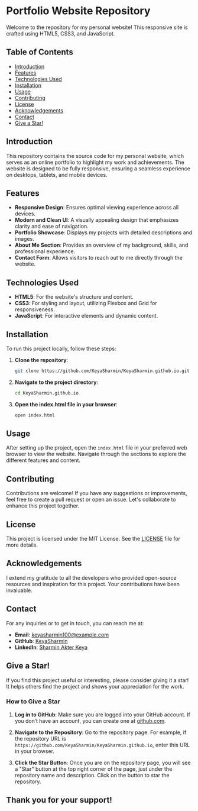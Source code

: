 # Portfolio Website Repository

Welcome to the repository for my personal website! This responsive site is crafted using HTML5, CSS3, and JavaScript.

## Table of Contents
- [Introduction](#introduction)
- [Features](#features)
- [Technologies Used](#technologies-used)
- [Installation](#installation)
- [Usage](#usage)
- [Contributing](#contributing)
- [License](#license)
- [Acknowledgements](#acknowledgements)
- [Contact](#contact)
- [Give a Star!](#give-a-star)

## Introduction

This repository contains the source code for my personal website, which serves as an online portfolio to highlight my work and achievements. The website is designed to be fully responsive, ensuring a seamless experience on desktops, tablets, and mobile devices.

## Features

- **Responsive Design**: Ensures optimal viewing experience across all devices.
- **Modern and Clean UI**: A visually appealing design that emphasizes clarity and ease of navigation.
- **Portfolio Showcase**: Displays my projects with detailed descriptions and images.
- **About Me Section**: Provides an overview of my background, skills, and professional experience.
- **Contact Form**: Allows visitors to reach out to me directly through the website.

## Technologies Used

- **HTML5**: For the website's structure and content.
- **CSS3**: For styling and layout, utilizing Flexbox and Grid for responsiveness.
- **JavaScript**: For interactive elements and dynamic content.

## Installation

To run this project locally, follow these steps:

1. **Clone the repository**:
   ```bash
   git clone https://github.com/KeyaSharmin/KeyaSharmin.github.io.git
   ```

2. **Navigate to the project directory**:
   ```bash
   cd KeyaSharmin.github.io
   ```

3. **Open the index.html file in your browser**:
   ```bash
   open index.html
   ```

## Usage

After setting up the project, open the `index.html` file in your preferred web browser to view the website. Navigate through the sections to explore the different features and content.

## Contributing

Contributions are welcome! If you have any suggestions or improvements, feel free to create a pull request or open an issue. Let's collaborate to enhance this project together.

## License

This project is licensed under the MIT License. See the [LICENSE](LICENSE) file for more details.

## Acknowledgements

I extend my gratitude to all the developers who provided open-source resources and inspiration for this project. Your contributions have been invaluable.

## Contact

For any inquiries or to get in touch, you can reach me at:

- **Email**: keyasharmin100@example.com
- **GitHub**: [KeyaSharmin](https://github.com/KeyaSharmin)
- **LinkedIn**: [Sharmin Akter Keya](https://www.linkedin.com/in/keyasharmin/)

## Give a Star!

If you find this project useful or interesting, please consider giving it a star! It helps others find the project and shows your appreciation for the work.

### How to Give a Star

1. **Log in to GitHub**: Make sure you are logged into your GitHub account. If you don’t have an account, you can create one at [github.com](https://github.com).

2. **Navigate to the Repository**: Go to the repository page. For example, if the repository URL is `https://github.com/KeyaSharmin/KeyaSharmin.github.io`, enter this URL in your browser.

3. **Click the Star Button**: Once you are on the repository page, you will see a "Star" button at the top right corner of the page, just under the repository name and description. Click on the button to star the repository.

Thank you for your support!
---
